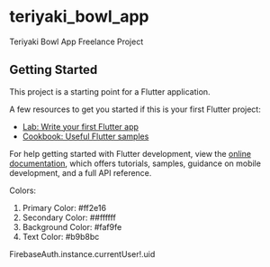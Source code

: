 # teriyaki_bowl_app

Teriyaki Bowl App Freelance Project

## Getting Started

This project is a starting point for a Flutter application.

A few resources to get you started if this is your first Flutter project:

- [Lab: Write your first Flutter app](https://docs.flutter.dev/get-started/codelab)
- [Cookbook: Useful Flutter samples](https://docs.flutter.dev/cookbook)

For help getting started with Flutter development, view the
[online documentation](https://docs.flutter.dev/), which offers tutorials,
samples, guidance on mobile development, and a full API reference.

Colors:
1. Primary Color: #ff2e16
2. Secondary Color: ##ffffff
3. Background Color: #faf9fe
4. Text Color: #b9b8bc

FirebaseAuth.instance.currentUser!.uid